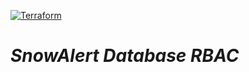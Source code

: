 [![Terraform](https://github.com/Snowflake-Labs/terraform-snowflake-snowalert-rbac/actions/workflows/terraform.yml/badge.svg)](https://github.com/Snowflake-Labs/terraform-snowflake-snowalert-rbac/actions/workflows/terraform.yml)

# _SnowAlert Database RBAC_
